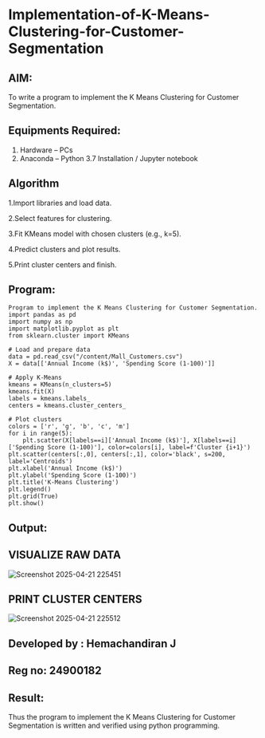 # Implementation-of-K-Means-Clustering-for-Customer-Segmentation

## AIM:
To write a program to implement the K Means Clustering for Customer Segmentation.

## Equipments Required:
1. Hardware – PCs
2. Anaconda – Python 3.7 Installation / Jupyter notebook

## Algorithm
1.Import libraries and load data.

2.Select features for clustering.

3.Fit KMeans model with chosen clusters (e.g., k=5).

4.Predict clusters and plot results.

5.Print cluster centers and finish.

## Program:
```
Program to implement the K Means Clustering for Customer Segmentation.
import pandas as pd
import numpy as np
import matplotlib.pyplot as plt
from sklearn.cluster import KMeans

# Load and prepare data
data = pd.read_csv("/content/Mall_Customers.csv")
X = data[['Annual Income (k$)', 'Spending Score (1-100)']]

# Apply K-Means
kmeans = KMeans(n_clusters=5)
kmeans.fit(X)
labels = kmeans.labels_
centers = kmeans.cluster_centers_

# Plot clusters
colors = ['r', 'g', 'b', 'c', 'm']
for i in range(5):
    plt.scatter(X[labels==i]['Annual Income (k$)'], X[labels==i]['Spending Score (1-100)'], color=colors[i], label=f'Cluster {i+1}')
plt.scatter(centers[:,0], centers[:,1], color='black', s=200, label='Centroids')
plt.xlabel('Annual Income (k$)')
plt.ylabel('Spending Score (1-100)')
plt.title('K-Means Clustering')
plt.legend()
plt.grid(True)
plt.show()

```

## Output:
## VISUALIZE RAW DATA
![Screenshot 2025-04-21 225451](https://github.com/user-attachments/assets/5838612b-ffcf-4797-aacb-7a9faa7f0618)
## PRINT CLUSTER CENTERS
![Screenshot 2025-04-21 225512](https://github.com/user-attachments/assets/f2343d2c-b1f9-45f4-b9c7-39e9c235e039)

## Developed by : Hemachandiran J
## Reg no: 24900182


## Result:
Thus the program to implement the K Means Clustering for Customer Segmentation is written and verified using python programming.
